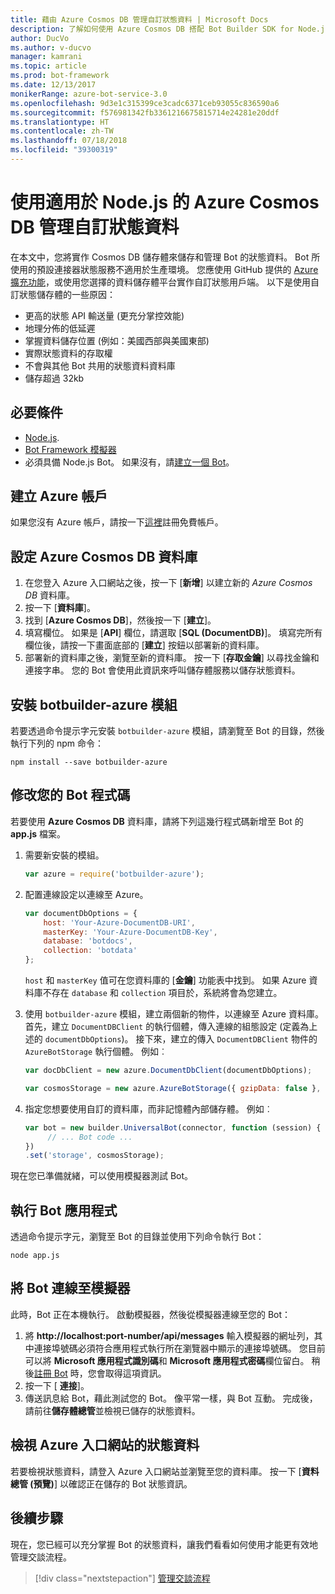 ```yaml
---
title: 藉由 Azure Cosmos DB 管理自訂狀態資料 | Microsoft Docs
description: 了解如何使用 Azure Cosmos DB 搭配 Bot Builder SDK for Node.js 來儲存和擷取狀態資料。
author: DucVo
ms.author: v-ducvo
manager: kamrani
ms.topic: article
ms.prod: bot-framework
ms.date: 12/13/2017
monikerRange: azure-bot-service-3.0
ms.openlocfilehash: 9d3e1c315399ce3cadc6371ceb93055c836590a6
ms.sourcegitcommit: f576981342fb3361216675815714e24281e20ddf
ms.translationtype: HT
ms.contentlocale: zh-TW
ms.lasthandoff: 07/18/2018
ms.locfileid: "39300319"
---
```

# <a name="manage-custom-state-data-with-azure-cosmos-db-for-nodejs"></a>使用適用於 Node.js 的 Azure Cosmos DB 管理自訂狀態資料

在本文中，您將實作 Cosmos DB 儲存體來儲存和管理 Bot 的狀態資料。 Bot 所使用的預設連接器狀態服務不適用於生產環境。 您應使用 GitHub 提供的 [Azure 擴充功能](https://www.npmjs.com/package/botbuilder-azure)，或使用您選擇的資料儲存體平台實作自訂狀態用戶端。 以下是使用自訂狀態儲存體的一些原因：

- 更高的狀態 API 輸送量 (更充分掌控效能)
- 地理分佈的低延遲
- 掌握資料儲存位置 (例如：美國西部與美國東部)
- 實際狀態資料的存取權
- 不會與其他 Bot 共用的狀態資料資料庫
- 儲存超過 32kb

## <a name="prerequisites"></a>必要條件

- [Node.js](https://nodejs.org/en/).
- [Bot Framework 模擬器](~/bot-service-debug-emulator.md)
- 必須具備 Node.js Bot。 如果沒有，請[建立一個 Bot](bot-builder-nodejs-quickstart.md)。 

## <a name="create-azure-account"></a>建立 Azure 帳戶
如果您沒有 Azure 帳戶，請按一下[這裡](https://azure.microsoft.com/en-us/free/)註冊免費帳戶。

## <a name="set-up-the-azure-cosmos-db-database"></a>設定 Azure Cosmos DB 資料庫
1. 在您登入 Azure 入口網站之後，按一下 [**新增**] 以建立新的 *Azure Cosmos DB* 資料庫。 
2. 按一下 [**資料庫**]。 
3. 找到 [**Azure Cosmos DB**]，然後按一下 [**建立**]。
4. 填寫欄位。 如果是 [**API**] 欄位，請選取 [**SQL (DocumentDB)**]。 填寫完所有欄位後，請按一下畫面底部的 [**建立**] 按鈕以部署新的資料庫。 
5. 部署新的資料庫之後，瀏覽至新的資料庫。 按一下 [**存取金鑰**] 以尋找金鑰和連接字串。 您的 Bot 會使用此資訊來呼叫儲存體服務以儲存狀態資料。

## <a name="install-botbuilder-azure-module"></a>安裝 botbuilder-azure 模組

若要透過命令提示字元安裝 `botbuilder-azure` 模組，請瀏覽至 Bot 的目錄，然後執行下列的 npm 命令：

```nodejs
npm install --save botbuilder-azure
```

## <a name="modify-your-bot-code"></a>修改您的 Bot 程式碼

若要使用 **Azure Cosmos DB** 資料庫，請將下列這幾行程式碼新增至 Bot 的 **app.js** 檔案。

1. 需要新安裝的模組。

   ```javascript
   var azure = require('botbuilder-azure'); 
   ```

2. 配置連線設定以連線至 Azure。
   ```javascript
   var documentDbOptions = {
       host: 'Your-Azure-DocumentDB-URI', 
       masterKey: 'Your-Azure-DocumentDB-Key', 
       database: 'botdocs',   
       collection: 'botdata'
   };
   ```
   `host` 和 `masterKey` 值可在您資料庫的 [**金鑰**] 功能表中找到。 如果 Azure 資料庫不存在 `database` 和 `collection` 項目於，系統將會為您建立。

3. 使用 `botbuilder-azure` 模組，建立兩個新的物件，以連線至 Azure 資料庫。 首先，建立 `DocumentDBClient` 的執行個體，傳入連線的組態設定 (定義為上述的 `documentDbOptions`)。 接下來，建立的傳入 `DocumentDBClient` 物件的 `AzureBotStorage` 執行個體。 例如︰
   ```javascript
   var docDbClient = new azure.DocumentDbClient(documentDbOptions);

   var cosmosStorage = new azure.AzureBotStorage({ gzipData: false }, docDbClient);
   ```

4. 指定您想要使用自訂的資料庫，而非記憶體內部儲存體。 例如︰

   ```javascript
   var bot = new builder.UniversalBot(connector, function (session) {
        // ... Bot code ...
   })
   .set('storage', cosmosStorage);
   ```

現在您已準備就緒，可以使用模擬器測試 Bot。

## <a name="run-your-bot-app"></a>執行 Bot 應用程式

透過命令提示字元，瀏覽至 Bot 的目錄並使用下列命令執行 Bot：

```nodejs
node app.js
```

## <a name="connect-your-bot-to-the-emulator"></a>將 Bot 連線至模擬器

此時，Bot 正在本機執行。 啟動模擬器，然後從模擬器連線至您的 Bot：

1. 將 <strong>http://localhost:port-number/api/messages</strong> 輸入模擬器的網址列，其中連接埠號碼必須符合應用程式執行所在瀏覽器中顯示的連接埠號碼。 您目前可以將 <strong>Microsoft 應用程式識別碼</strong>和 <strong>Microsoft 應用程式密碼</strong>欄位留白。 稍後[註冊 Bot](~/bot-service-quickstart-registration.md) 時，您會取得這項資訊。
2. 按一下 [ **連接**]。
3. 傳送訊息給 Bot，藉此測試您的 Bot。 像平常一樣，與 Bot 互動。 完成後，請前往**儲存體總管**並檢視已儲存的狀態資料。

## <a name="view-state-data-on-azure-portal"></a>檢視 Azure 入口網站的狀態資料

若要檢視狀態資料，請登入 Azure 入口網站並瀏覽至您的資料庫。 按一下 [**資料總管 (預覽)**] 以確認正在儲存的 Bot 狀態資訊。

## <a name="next-step"></a>後續步驟

現在，您已經可以充分掌握 Bot 的狀態資料，讓我們看看如何使用才能更有效地管理交談流程。

> [!div class="nextstepaction"]
> [管理交談流程](bot-builder-nodejs-dialog-manage-conversation-flow.md)